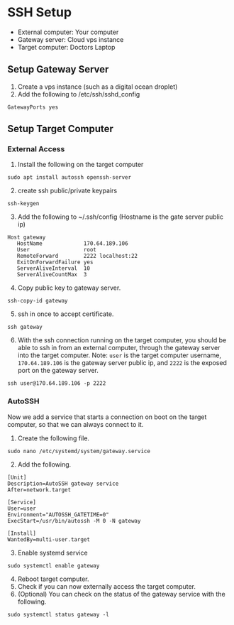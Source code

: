 # SSH Setup

 - External computer: Your computer
 - Gateway server: Cloud vps instance
 - Target computer: Doctors Laptop

## Setup Gateway Server

 1. Create a vps instance (such as a digital ocean droplet)
 2. Add the following to /etc/ssh/sshd_config
 ```
 GatewayPorts yes
 ```

## Setup Target Computer

### External Access

 1. Install the following on the target computer
 ```
 sudo apt install autossh openssh-server
 ```
 2. create ssh public/private keypairs
 ```
 ssh-keygen
 ```
 3. Add the following to ~/.ssh/config (Hostname is the gate server public ip)
 ```
 Host gateway
    HostName             170.64.189.106
    User                 root
    RemoteForward        2222 localhost:22
    ExitOnForwardFailure yes
    ServerAliveInterval  10
    ServerAliveCountMax  3
 ```
 4. Copy public key to gateway server.
 ```
 ssh-copy-id gateway
 ```
 5. ssh in once to accept certificate.
 ```
 ssh gateway
 ```
 6. With the ssh connection running on the target computer, you should be able to ssh in from an external computer, through the gateway server into the target computer. Note: `user` is the target computer username, `170.64.189.106` is the gateway server public ip, and `2222` is the exposed port on the gateway server.
 ```
 ssh user@170.64.189.106 -p 2222
 ```

### AutoSSH
Now we add a service that starts a connection on boot on the target computer, so that we can always connect to it.

 1. Create the following file.
 ```
 sudo nano /etc/systemd/system/gateway.service
 ```
 2. Add the following.
 ```
[Unit]
Description=AutoSSH gateway service
After=network.target

[Service]
User=user
Environment="AUTOSSH_GATETIME=0"
ExecStart=/usr/bin/autossh -M 0 -N gateway

[Install]
WantedBy=multi-user.target
 ```

 3. Enable systemd service
 ```
 sudo systemctl enable gateway
 ```

 4. Reboot target computer.
 5. Check if you can now externally access the target computer.
 6. (Optional) You can check on the status of the gateway service with the following.
 ```
 sudo systemctl status gateway -l
 ```